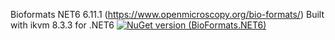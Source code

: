 Bioformats NET6 6.11.1 (https://www.openmicroscopy.org/bio-formats/) Built with ikvm 8.3.3 for .NET6
[![NuGet version (BioFormats.NET6)](https://img.shields.io/nuget/v/BioFormats.NET6.svg?style=flat-square)](https://www.nuget.org/packages/BioFormats.NET6/6.11.1)
